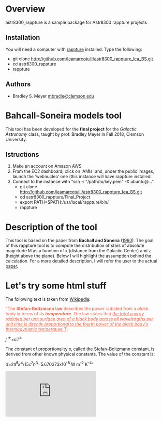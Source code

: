 Overview
========

astr8300_rappture is a sample package for Astr8300 rappture projects

Installation
------------

You will need a computer with [rappture](https://nanohub.org/infrastructure/rappture/) installed.  Type the following:

* git clone http://github.com/leamarcotulli/astr8300_rappture_lea_BS.git
* cd astr8300_rappture
* rappture

Authors
-------

- Bradley S. Meyer <mbradle@clemson.edu>

Bahcall-Soneira models tool
===========================
This tool has been developed for the **final project** for the *Galactic Astronomy* class, taught by prof. Bradley Meyer in Fall 2018, Clemson University.

Istructions
------------

1. Make an account on Amazon AWS
2. From the EC2 dashboard, click on 'AMIs' and, under the public images, launch the 'webnucleo' one (this instance will have rappture installed.
3. Connect to the instance with "ssh -i "/path/to/key.pem" -X ubuntu@..."
   * git clone http://github.com/leamarcotulli/astr8300_rappture_lea_BS.git
   * cd astr8300_rappture/Final_Project
   * export PATH=$PATH:/usr/local/rappture/bin/
   * rappture


Description of the tool
=========================
This tool is based on the paper from **Bachall and Soneira** ([1980](http://adsabs.harvard.edu/abs/1980ApJS...44...73B)). 
The goal of this rappture tool is to compute the distribution of stars of absolute magnitude M as a function of x (distance from the Galactic Center) and z (height above the plane). 
Below I will highlight the assumption behind the calculation. For a more detailed description, I will refer the user to the actual [paper](http://adsabs.harvard.edu/abs/1980ApJS...44...73B).



Let's try some html stuff
=========================
The following text is taken from [Wikipedia](https://en.wikipedia.org/wiki/Stefan%E2%80%93Boltzmann_law):

<p style="color:Tomato;">"The <b>Stefan–Boltzmann law</b> describes the power radiated from a <i>black body</i> in terms of its <b><i>temperature</i></b>. The law states that <i><ins>the total energy radiated per unit surface area of a black body across all wavelengths per unit time is directly proportional to the fourth power of the black body's thermodynamic temperature T</ins></i>:</p>
  <p><i>j</i><sup> &star;</sup>=&sigma;<i>T</i><sup>4</sup></p>
 <p>The constant of proportionality σ, called the Stefan–Boltzmann constant, is derived from other known physical constants. The value of the constant is:</p>
   <p>&sigma;=2&pi;<sup>5</sup><i>k</i><sup>4</sup>/15<i>c</i><sup>2</sup><i>h</i><sup>3</sup>=5.670373x10<sup>-8</sup> W m<sup>-2</sup> K<sup>-4</sup>"</p>
  
  
![equation](http://www.sciweavers.org/tex2img.php?eq=%5Cphi%28M%29%20%3D%203&bc=White&fc=Black&im=jpg&fs=12&ff=arev&edit=0)  
 
